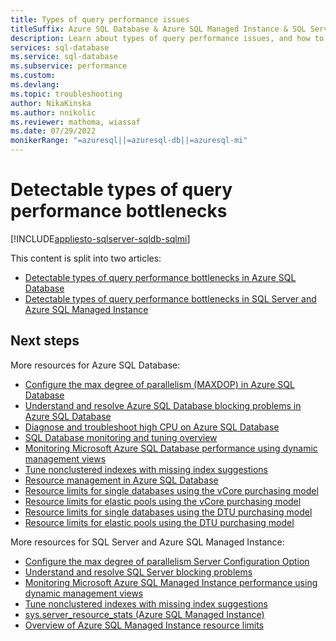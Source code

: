 ```yaml
---
title: Types of query performance issues
titleSuffix: Azure SQL Database & Azure SQL Managed Instance & SQL Server
description: Learn about types of query performance issues, and how to identify and resolve queries with these issues.
services: sql-database
ms.service: sql-database
ms.subservice: performance
ms.custom: 
ms.devlang: 
ms.topic: troubleshooting
author: NikaKinska
ms.author: nnikolic
ms.reviewer: mathoma, wiassaf
ms.date: 07/29/2022
monikerRange: "=azuresql||=azuresql-db||=azuresql-mi"
---
```


# Detectable types of query performance bottlenecks
[!INCLUDE[appliesto-sqlserver-sqldb-sqlmi](includes/appliesto-sqlserver-sqldb-sqlmi.md)]

This content is split into two articles:

- [Detectable types of query performance bottlenecks in Azure SQL Database](database/identify-query-performance-issues.md)
- [Detectable types of query performance bottlenecks in SQL Server and Azure SQL Managed Instance](managed-instance/identify-query-performance-issues.md)

## Next steps

More resources for Azure SQL Database:

- [Configure the max degree of parallelism (MAXDOP) in Azure SQL Database](database/configure-max-degree-of-parallelism.md)
- [Understand and resolve Azure SQL Database blocking problems in Azure SQL Database](database/understand-resolve-blocking.md)
- [Diagnose and troubleshoot high CPU on Azure SQL Database](database/high-cpu-diagnose-troubleshoot.md)
- [SQL Database monitoring and tuning overview](database/monitor-tune-overview.md)
- [Monitoring Microsoft Azure SQL Database performance using dynamic management views](database/monitoring-with-dmvs.md)
- [Tune nonclustered indexes with missing index suggestions](/sql/relational-databases/indexes/tune-nonclustered-missing-index-suggestions)
- [Resource management in Azure SQL Database](database/resource-limits-logical-server.md)
- [Resource limits for single databases using the vCore purchasing model](database/resource-limits-vcore-single-databases.md)
- [Resource limits for elastic pools using the vCore purchasing model](database/resource-limits-vcore-elastic-pools.md)
- [Resource limits for single databases using the DTU purchasing model](database/resource-limits-dtu-single-databases.md)
- [Resource limits for elastic pools using the DTU purchasing model](database/resource-limits-dtu-elastic-pools.md)

More resources for SQL Server and Azure SQL Managed Instance:

- [Configure the max degree of parallelism Server Configuration Option](/sql/database-engine/configure-windows/configure-the-max-degree-of-parallelism-server-configuration-option.md)
- [Understand and resolve SQL Server blocking problems](/troubleshoot/sql/performance/understand-resolve-blocking)
- [Monitoring Microsoft Azure SQL Managed Instance performance using dynamic management views](managed-instance/monitoring-with-dmvs.md)
- [Tune nonclustered indexes with missing index suggestions](/sql/relational-databases/indexes/tune-nonclustered-missing-index-suggestions)
- [sys.server_resource_stats (Azure SQL Managed Instance)](/sql/relational-databases/system-catalog-views/sys-server-resource-stats-azure-sql-database.md)
- [Overview of Azure SQL Managed Instance resource limits](managed-instance/resource-limits.md)